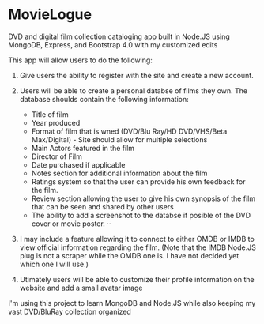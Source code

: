 # MovieLogue
DVD and digital film collection cataloging app built in Node.JS using MongoDB, Express, and Bootstrap 4.0 with my customized edits

This app will allow users to do the following:

1. Give users the ability to register with the site and create a new account. 

2. Users will be able to create a personal databse of films they own. The database shoulds contain the following information:
     + Title of film
     + Year produced
     + Format of film that is wned (DVD/Blu Ray/HD DVD/VHS/Beta Max/Digital) - Site should allow for multiple selections
     + Main Actors featured in the film
     + Director of Film
     + Date purchased if applicable
     + Notes section for additional information about the film
     + Ratings system so that the user can provide his own feedback for the film. 
     + Review section allowing the user to give his own synopsis of the film that can be seen and shared by other users
     + The ability to add a screenshot to the databse if posible of the DVD cover or movie poster. 
⋅⋅
3. I may include a feature allowing it to connect to either OMDB or IMDB to view official information regarding the film. (Note that the IMDB Node.JS plug is not a scraper while the OMDB one is. I have not decided yet which one I will use.) 

4. Utimately users will be able to customize their profile information on the website and add a small avatar image


I'm using this project to learn MongoDB and Node.JS while also keeping my vast DVD/BluRay collection organized


